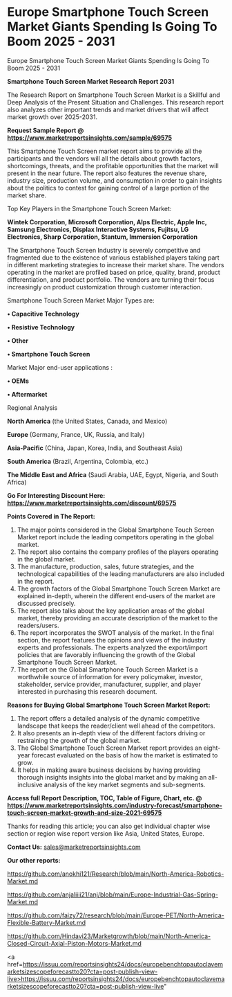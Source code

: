# Europe Smartphone Touch Screen Market Giants Spending Is Going To Boom 2025 - 2031
Europe Smartphone Touch Screen Market Giants Spending Is Going To Boom 2025 - 2031

<strong>Smartphone Touch Screen Market Research Report 2031</strong>

The Research Report on Smartphone Touch Screen Market is a Skillful and Deep Analysis of the Present Situation and Challenges. This research report also analyzes other important trends and market drivers that will affect market growth over 2025-2031.

<strong>Request Sample Report @ <a href=https://www.marketreportsinsights.com/sample/69575>https://www.marketreportsinsights.com/sample/69575</a></strong>

This Smartphone Touch Screen market report aims to provide all the participants and the vendors will all the details about growth factors, shortcomings, threats, and the profitable opportunities that the market will present in the near future. The report also features the revenue share, industry size, production volume, and consumption in order to gain insights about the politics to contest for gaining control of a large portion of the market share.

Top Key Players in the Smartphone Touch Screen Market:

<strong>Wintek Corporation, Microsoft Corporation, Alps Electric, Apple Inc, Samsung Electronics, Displax Interactive Systems, Fujitsu, LG Electronics, Sharp Corporation, Stantum, Immersion Corporation</strong>

The Smartphone Touch Screen Industry is severely competitive and fragmented due to the existence of various established players taking part in different marketing strategies to increase their market share. The vendors operating in the market are profiled based on price, quality, brand, product differentiation, and product portfolio. The vendors are turning their focus increasingly on product customization through customer interaction.

Smartphone Touch Screen Market Major Types are:

<strong>• Capacitive Technology

• Resistive Technology

• Other

• Smartphone Touch Screen</strong>

Market Major end-user applications :

<strong>• OEMs

• Aftermarket</strong>

Regional Analysis

</u><strong><b>North America</b></strong> (the United States, Canada, and Mexico)

<strong><b>Europe </b></strong>(Germany, France, UK, Russia, and Italy)

<strong><b>Asia-Pacific</b></strong> (China, Japan, Korea, India, and Southeast Asia)

<strong><b>South America</b></strong> (Brazil, Argentina, Colombia, etc.)

<strong><b>The Middle East and Africa</b></strong> (Saudi Arabia, UAE, Egypt, Nigeria, and South Africa)

<strong>Go For Interesting Discount Here: <a href=https://www.marketreportsinsights.com/discount/69575>https://www.marketreportsinsights.com/discount/69575</a></strong>

<strong>Points Covered in The Report:</strong>
<ol>
  <li>The major points considered in the Global Smartphone Touch Screen Market report include the leading competitors operating in the global market.</li>
  <li>The report also contains the company profiles of the players operating in the global market.</li>
  <li>The manufacture, production, sales, future strategies, and the technological capabilities of the leading manufacturers are also included in the report.</li>
  <li>The growth factors of the Global Smartphone Touch Screen Market are explained in-depth, wherein the different end-users of the market are discussed precisely.</li>
  <li>The report also talks about the key application areas of the global market, thereby providing an accurate description of the market to the readers/users.</li>
  <li>The report incorporates the SWOT analysis of the market. In the final section, the report features the opinions and views of the industry experts and professionals. The experts analyzed the export/import policies that are favorably influencing the growth of the Global Smartphone Touch Screen Market.</li>
  <li>The report on the Global Smartphone Touch Screen Market is a worthwhile source of information for every policymaker, investor, stakeholder, service provider, manufacturer, supplier, and player interested in purchasing this research document.</li>
</ol>
<strong>Reasons for Buying Global Smartphone Touch Screen Market Report:</strong>

<ol>
  <li>The report offers a detailed analysis of the dynamic competitive landscape that keeps the reader/client well ahead of the competitors.</li>
  <li>It also presents an in-depth view of the different factors driving or restraining the growth of the global market.</li>
  <li>The Global Smartphone Touch Screen Market report provides an eight-year forecast evaluated on the basis of how the market is estimated to grow.</li>
  <li>It helps in making aware business decisions by having providing thorough insights insights into the global market and by making an all-inclusive analysis of the key market segments and sub-segments.</li>
</ol>
<strong>Access full Report Description, TOC, Table of Figure, Chart, etc. @ <a href=https://www.marketreportsinsights.com/industry-forecast/smartphone-touch-screen-market-growth-and-size-2021-69575>https://www.marketreportsinsights.com/industry-forecast/smartphone-touch-screen-market-growth-and-size-2021-69575</a></strong>


Thanks for reading this article; you can also get individual chapter wise section or region wise report version like Asia, United States, Europe.

<strong>Contact Us:</strong>
sales@marketreportsinsights.com

<strong>Our other reports:</strong>

<a href=https://github.com/anokhi121/Research/blob/main/North-America-Robotics-Market.md>https://github.com/anokhi121/Research/blob/main/North-America-Robotics-Market.md</a>

<a href=https://github.com/anjaliiii21/anj/blob/main/Europe-Industrial-Gas-Spring-Market.md>https://github.com/anjaliiii21/anj/blob/main/Europe-Industrial-Gas-Spring-Market.md</a>

<a href=https://github.com/faizy72/research/blob/main/Europe-PET/North-America-Flexible-Battery-Market.md>https://github.com/faizy72/research/blob/main/Europe-PET/North-America-Flexible-Battery-Market.md</a>

<a href=https://github.com/Hindavi23/Marketgrowth/blob/main/North-America-Closed-Circuit-Axial-Piston-Motors-Market.md>https://github.com/Hindavi23/Marketgrowth/blob/main/North-America-Closed-Circuit-Axial-Piston-Motors-Market.md</a>

<a href=https://issuu.com/reportsinsights24/docs/europebenchtopautoclavemarketsizescopeforecastto20?cta=post-publish-view-live>https://issuu.com/reportsinsights24/docs/europebenchtopautoclavemarketsizescopeforecastto20?cta=post-publish-view-live</a>"
